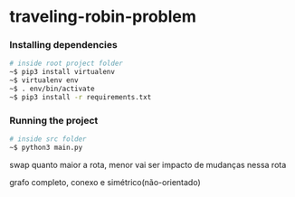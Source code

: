 # traveling-robin-problem

### Installing dependencies
```sh
# inside root project folder
~$ pip3 install virtualenv
~$ virtualenv env
~$ . env/bin/activate
~$ pip3 install -r requirements.txt
```

### Running the project
```sh
# inside src folder
~$ python3 main.py
```

swap
quanto maior a rota, menor vai ser impacto de mudanças nessa rota


grafo completo, conexo e simétrico(não-orientado)

